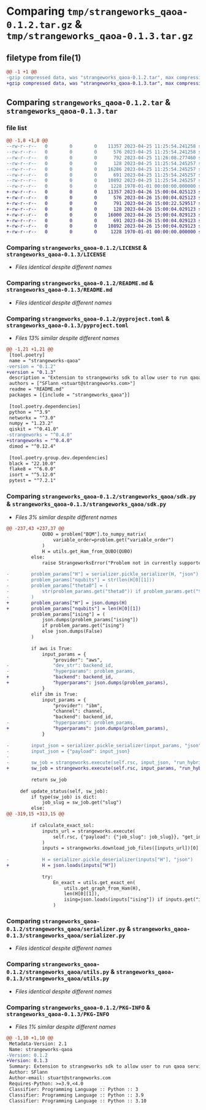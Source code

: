 # Comparing `tmp/strangeworks_qaoa-0.1.2.tar.gz` & `tmp/strangeworks_qaoa-0.1.3.tar.gz`

## filetype from file(1)

```diff
@@ -1 +1 @@
-gzip compressed data, was "strangeworks_qaoa-0.1.2.tar", max compression
+gzip compressed data, was "strangeworks_qaoa-0.1.3.tar", max compression
```

## Comparing `strangeworks_qaoa-0.1.2.tar` & `strangeworks_qaoa-0.1.3.tar`

### file list

```diff
@@ -1,8 +1,8 @@
--rw-r--r--   0        0        0    11357 2023-04-25 11:25:54.241258 strangeworks_qaoa-0.1.2/LICENSE
--rw-r--r--   0        0        0      576 2023-04-25 11:25:54.241258 strangeworks_qaoa-0.1.2/README.md
--rw-r--r--   0        0        0      792 2023-04-25 11:26:08.277460 strangeworks_qaoa-0.1.2/pyproject.toml
--rw-r--r--   0        0        0      128 2023-04-25 11:25:54.245257 strangeworks_qaoa-0.1.2/strangeworks_qaoa/__init__.py
--rw-r--r--   0        0        0    16286 2023-04-25 11:25:54.245257 strangeworks_qaoa-0.1.2/strangeworks_qaoa/sdk.py
--rw-r--r--   0        0        0      691 2023-04-25 11:25:54.245257 strangeworks_qaoa-0.1.2/strangeworks_qaoa/serializer.py
--rw-r--r--   0        0        0    10892 2023-04-25 11:25:54.245257 strangeworks_qaoa-0.1.2/strangeworks_qaoa/utils.py
--rw-r--r--   0        0        0     1228 1970-01-01 00:00:00.000000 strangeworks_qaoa-0.1.2/PKG-INFO
+-rw-r--r--   0        0        0    11357 2023-04-26 15:00:04.025123 strangeworks_qaoa-0.1.3/LICENSE
+-rw-r--r--   0        0        0      576 2023-04-26 15:00:04.025123 strangeworks_qaoa-0.1.3/README.md
+-rw-r--r--   0        0        0      791 2023-04-26 15:00:22.529517 strangeworks_qaoa-0.1.3/pyproject.toml
+-rw-r--r--   0        0        0      128 2023-04-26 15:00:04.029123 strangeworks_qaoa-0.1.3/strangeworks_qaoa/__init__.py
+-rw-r--r--   0        0        0    16000 2023-04-26 15:00:04.029123 strangeworks_qaoa-0.1.3/strangeworks_qaoa/sdk.py
+-rw-r--r--   0        0        0      691 2023-04-26 15:00:04.029123 strangeworks_qaoa-0.1.3/strangeworks_qaoa/serializer.py
+-rw-r--r--   0        0        0    10892 2023-04-26 15:00:04.029123 strangeworks_qaoa-0.1.3/strangeworks_qaoa/utils.py
+-rw-r--r--   0        0        0     1228 1970-01-01 00:00:00.000000 strangeworks_qaoa-0.1.3/PKG-INFO
```

### Comparing `strangeworks_qaoa-0.1.2/LICENSE` & `strangeworks_qaoa-0.1.3/LICENSE`

 * *Files identical despite different names*

### Comparing `strangeworks_qaoa-0.1.2/README.md` & `strangeworks_qaoa-0.1.3/README.md`

 * *Files identical despite different names*

### Comparing `strangeworks_qaoa-0.1.2/pyproject.toml` & `strangeworks_qaoa-0.1.3/pyproject.toml`

 * *Files 13% similar despite different names*

```diff
@@ -1,21 +1,21 @@
 [tool.poetry]
 name = "strangeworks-qaoa"
-version = "0.1.2"
+version = "0.1.3"
 description = "Extension to strangeworks sdk to allow user to run qaoa service"
 authors = ["SFlann <stuart@strangeworks.com>"]
 readme = "README.md"
 packages = [{include = "strangeworks_qaoa"}]
 
 [tool.poetry.dependencies]
 python = "^3.9"
 networkx = "^3.0"
 numpy = "1.23.2"
 qiskit = "^0.41.0"
-strangeworks = "^0.4.0" 
+strangeworks = "^0.4.0"
 dimod = "^0.12.4"
 
 [tool.poetry.group.dev.dependencies]
 black = "22.10.0"
 flake8 = "^6.0.0"
 isort = "^5.12.0"
 pytest = "^7.2.1"
```

### Comparing `strangeworks_qaoa-0.1.2/strangeworks_qaoa/sdk.py` & `strangeworks_qaoa-0.1.3/strangeworks_qaoa/sdk.py`

 * *Files 3% similar despite different names*

```diff
@@ -237,43 +237,37 @@
             QUBO = problem["BQM"].to_numpy_matrix(
                 variable_order=problem.get("variable_order")
             )
             H = utils.get_Ham_from_QUBO(QUBO)
         else:
             raise StrangeworksError("Problem not in currently supported format")
 
-        problem_params["H"] = serializer.pickle_serializer(H, "json")
-        problem_params["nqubits"] = str(len(H[0][1]))
-        problem_params["theta0"] = (
-            str(problem_params.get("theta0")) if problem_params.get("theta0") else None
-        )
+        problem_params["H"] = json.dumps(H)
+        problem_params["nqubits"] = len(H[0][1])
         problem_params["ising"] = (
             json.dumps(problem_params["ising"])
             if problem_params.get("ising")
             else json.dumps(False)
         )
 
         if aws is True:
             input_params = {
                 "provider": "aws",
-                "dev_str": backend_id,
-                "hyperparams": problem_params,
+                "backend": backend_id,
+                "hyperparams": json.dumps(problem_params),
             }
         elif ibm is True:
             input_params = {
                 "provider": "ibm",
                 "channel": channel,
                 "backend": backend_id,
-                "hyperparams": problem_params,
+                "hyperparams": json.dumps(problem_params),
             }
 
-        input_json = serializer.pickle_serializer(input_params, "json")
-        input_json = {"payload": input_json}
-
-        sw_job = strangeworks.execute(self.rsc, input_json, "run_hybrid_job")
+        sw_job = strangeworks.execute(self.rsc, input_params, "run_hybrid_job")
 
         return sw_job
 
     def update_status(self, sw_job):
         if type(sw_job) is dict:
             job_slug = sw_job.get("slug")
         else:
@@ -319,15 +313,15 @@
 
         if calculate_exact_sol:
             inputs_url = strangeworks.execute(
                 self.rsc, {"payload": {"job_slug": job_slug}}, "get_inputs_url"
             )
             inputs = strangeworks.download_job_files([inputs_url])[0]
 
-            H = serializer.pickle_deserializer(inputs["H"], "json")
+            H = json.loads(inputs["H"])
 
             try:
                 En_exact = utils.get_exact_en(
                     utils.get_graph_from_Ham(H),
                     len(H[0][1]),
                     ising=json.loads(inputs["ising"]) if inputs.get("ising") else False,
                 )
```

### Comparing `strangeworks_qaoa-0.1.2/strangeworks_qaoa/serializer.py` & `strangeworks_qaoa-0.1.3/strangeworks_qaoa/serializer.py`

 * *Files identical despite different names*

### Comparing `strangeworks_qaoa-0.1.2/strangeworks_qaoa/utils.py` & `strangeworks_qaoa-0.1.3/strangeworks_qaoa/utils.py`

 * *Files identical despite different names*

### Comparing `strangeworks_qaoa-0.1.2/PKG-INFO` & `strangeworks_qaoa-0.1.3/PKG-INFO`

 * *Files 1% similar despite different names*

```diff
@@ -1,10 +1,10 @@
 Metadata-Version: 2.1
 Name: strangeworks-qaoa
-Version: 0.1.2
+Version: 0.1.3
 Summary: Extension to strangeworks sdk to allow user to run qaoa service
 Author: SFlann
 Author-email: stuart@strangeworks.com
 Requires-Python: >=3.9,<4.0
 Classifier: Programming Language :: Python :: 3
 Classifier: Programming Language :: Python :: 3.9
 Classifier: Programming Language :: Python :: 3.10
```

